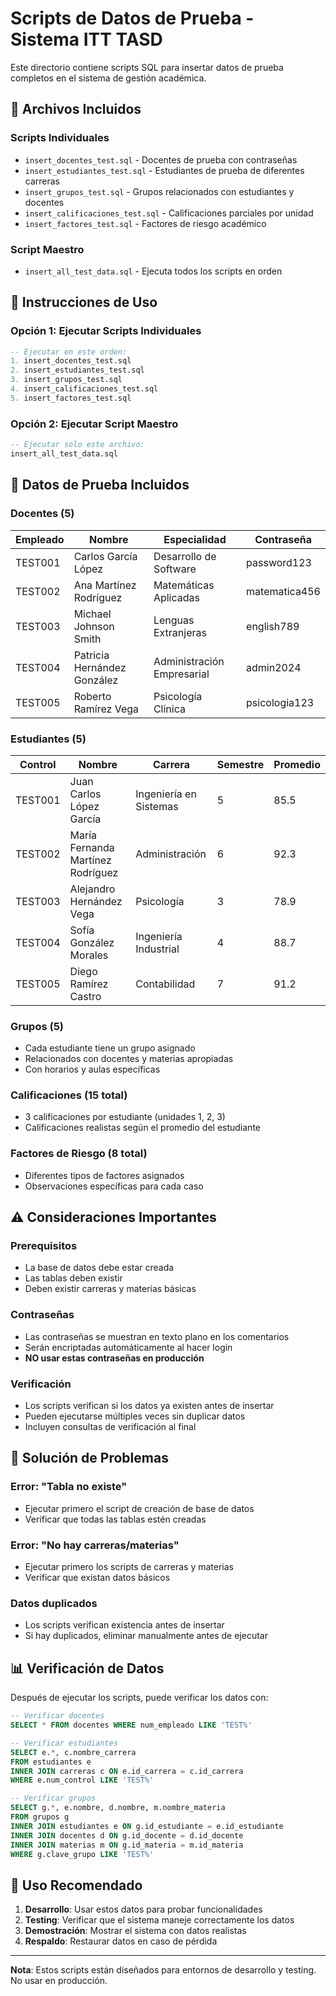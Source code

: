 # Scripts de Datos de Prueba - Sistema ITT TASD

Este directorio contiene scripts SQL para insertar datos de prueba completos en el sistema de gestión académica.

## 📁 Archivos Incluidos

### Scripts Individuales
- `insert_docentes_test.sql` - Docentes de prueba con contraseñas
- `insert_estudiantes_test.sql` - Estudiantes de prueba de diferentes carreras
- `insert_grupos_test.sql` - Grupos relacionados con estudiantes y docentes
- `insert_calificaciones_test.sql` - Calificaciones parciales por unidad
- `insert_factores_test.sql` - Factores de riesgo académico

### Script Maestro
- `insert_all_test_data.sql` - Ejecuta todos los scripts en orden

## 🚀 Instrucciones de Uso

### Opción 1: Ejecutar Scripts Individuales
```sql
-- Ejecutar en este orden:
1. insert_docentes_test.sql
2. insert_estudiantes_test.sql
3. insert_grupos_test.sql
4. insert_calificaciones_test.sql
5. insert_factores_test.sql
```

### Opción 2: Ejecutar Script Maestro
```sql
-- Ejecutar solo este archivo:
insert_all_test_data.sql
```

## 👥 Datos de Prueba Incluidos

### Docentes (5)
| Empleado | Nombre | Especialidad | Contraseña |
|----------|--------|--------------|------------|
| TEST001 | Carlos García López | Desarrollo de Software | password123 |
| TEST002 | Ana Martínez Rodríguez | Matemáticas Aplicadas | matematica456 |
| TEST003 | Michael Johnson Smith | Lenguas Extranjeras | english789 |
| TEST004 | Patricia Hernández González | Administración Empresarial | admin2024 |
| TEST005 | Roberto Ramírez Vega | Psicología Clínica | psicologia123 |

### Estudiantes (5)
| Control | Nombre | Carrera | Semestre | Promedio |
|---------|--------|---------|----------|----------|
| TEST001 | Juan Carlos López García | Ingeniería en Sistemas | 5 | 85.5 |
| TEST002 | María Fernanda Martínez Rodríguez | Administración | 6 | 92.3 |
| TEST003 | Alejandro Hernández Vega | Psicología | 3 | 78.9 |
| TEST004 | Sofía González Morales | Ingeniería Industrial | 4 | 88.7 |
| TEST005 | Diego Ramírez Castro | Contabilidad | 7 | 91.2 |

### Grupos (5)
- Cada estudiante tiene un grupo asignado
- Relacionados con docentes y materias apropiadas
- Con horarios y aulas específicas

### Calificaciones (15 total)
- 3 calificaciones por estudiante (unidades 1, 2, 3)
- Calificaciones realistas según el promedio del estudiante

### Factores de Riesgo (8 total)
- Diferentes tipos de factores asignados
- Observaciones específicas para cada caso

## ⚠️ Consideraciones Importantes

### Prerequisitos
- La base de datos debe estar creada
- Las tablas deben existir
- Deben existir carreras y materias básicas

### Contraseñas
- Las contraseñas se muestran en texto plano en los comentarios
- Serán encriptadas automáticamente al hacer login
- **NO usar estas contraseñas en producción**

### Verificación
- Los scripts verifican si los datos ya existen antes de insertar
- Pueden ejecutarse múltiples veces sin duplicar datos
- Incluyen consultas de verificación al final

## 🔧 Solución de Problemas

### Error: "Tabla no existe"
- Ejecutar primero el script de creación de base de datos
- Verificar que todas las tablas estén creadas

### Error: "No hay carreras/materias"
- Ejecutar primero los scripts de carreras y materias
- Verificar que existan datos básicos

### Datos duplicados
- Los scripts verifican existencia antes de insertar
- Si hay duplicados, eliminar manualmente antes de ejecutar

## 📊 Verificación de Datos

Después de ejecutar los scripts, puede verificar los datos con:

```sql
-- Verificar docentes
SELECT * FROM docentes WHERE num_empleado LIKE 'TEST%'

-- Verificar estudiantes
SELECT e.*, c.nombre_carrera 
FROM estudiantes e 
INNER JOIN carreras c ON e.id_carrera = c.id_carrera 
WHERE e.num_control LIKE 'TEST%'

-- Verificar grupos
SELECT g.*, e.nombre, d.nombre, m.nombre_materia
FROM grupos g
INNER JOIN estudiantes e ON g.id_estudiante = e.id_estudiante
INNER JOIN docentes d ON g.id_docente = d.id_docente
INNER JOIN materias m ON g.id_materia = m.id_materia
WHERE g.clave_grupo LIKE 'TEST%'
```

## 🎯 Uso Recomendado

1. **Desarrollo**: Usar estos datos para probar funcionalidades
2. **Testing**: Verificar que el sistema maneje correctamente los datos
3. **Demostración**: Mostrar el sistema con datos realistas
4. **Respaldo**: Restaurar datos en caso de pérdida

---

**Nota**: Estos scripts están diseñados para entornos de desarrollo y testing. No usar en producción.
